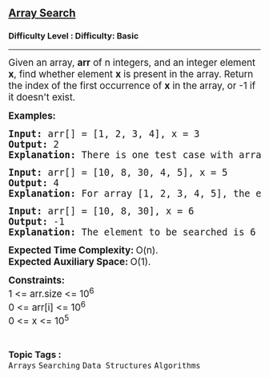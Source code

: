 <h2><a href="https://www.geeksforgeeks.org/problems/search-an-element-in-an-array-1587115621/1?page=1&difficulty=Basic&status=unsolved,attempted&sortBy=submissions">Array Search</a></h2><h3>Difficulty Level : Difficulty: Basic</h3><hr><div class="problems_problem_content__Xm_eO"><p><span style="font-size: 14pt;">Given an array, <strong>arr</strong> of n integers, and an integer element <strong>x</strong>, find whether element <strong>x</strong> is present in the array. Return the index of the first occurrence of <strong>x</strong> in the array, or -1 if it doesn't exist.</span></p>
<p><span style="font-size: 14pt;"><strong>Examples:</strong></span></p>
<pre><span style="font-size: 14pt;"><strong>Input: </strong>arr[] = [1, 2, 3, 4], x = 3<br><strong>Output: </strong>2<strong>
Explanation: </strong>There is one test case with array as [1, 2, 3 4] and element to be searched as 3. Since 3 is present at index 2, the output is 2.</span></pre>
<pre><span style="font-size: 14pt;"><strong>Input: </strong>arr[] = [10, 8, 30, 4, 5], x = 5<br><strong>Output: </strong>4<strong>
Explanation: </strong>For array [1, 2, 3, 4, 5], the element to be searched is 5 and it is at index 4. So, the output is 4.
</span></pre>
<pre><span style="font-size: 14pt;"><strong>Input: </strong>arr[] = [10, 8, 30], x = 6<br><strong>Output: </strong>-1<strong>
Explanation: </strong>The element to be searched is 6 and its not present, so we return -1.</span></pre>
<p><span style="font-size: 14pt;"><strong>Expected Time Complexity:&nbsp;</strong>O(n).<br><strong>Expected Auxiliary Space:&nbsp;</strong>O(1).&nbsp;</span></p>
<p><span style="font-size: 14pt;"><strong>Constraints:</strong><br>1 &lt;= arr.size &lt;= 10<sup>6</sup><br>0 &lt;= arr[i] &lt;= 10<sup>6</sup><br>0 &lt;= x&nbsp;&lt;= 10<sup>5</sup></span></p></div><br><p><span style=font-size:18px><strong>Topic Tags : </strong><br><code>Arrays</code>&nbsp;<code>Searching</code>&nbsp;<code>Data Structures</code>&nbsp;<code>Algorithms</code>&nbsp;